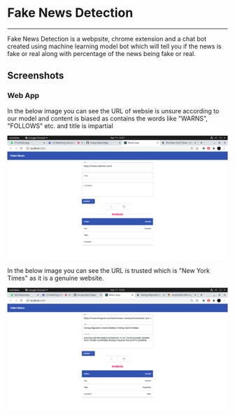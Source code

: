 # Fake News Detection

--- 

Fake News Detection is a webpsite, chrome extension and a chat bot created using machine learning model bot which will tell you if the news is fake or real along with percentage of the news being fake or real.

## Screenshots

### Web App 

In the below image you can see the URL of websie is unsure according to our model and content is biased as contains the words like "WARNS", "FOLLOWS" etc. and title is impartial



![alt text](https://github.com/mrpandey1/algo/blob/main/Screenshots/trusted.png)

In the below image you can see the URL is trusted which is "New York Times" as it is a genuine website.



![alt text](https://github.com/mrpandey1/algo/blob/main/Screenshots/unsure.png)
